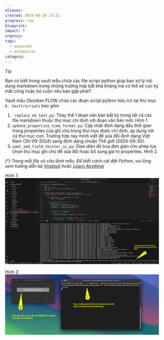 ```yaml
---
aliases: 
created: 2024-09-30 23:21
progress: raw
blueprint: 
impact: 5
urgency: 
tags:
  - advanced
  - automation
category:
---
```



> [!tip]
> Bạn có biết trong vault mẫu chứa các file script python giúp bạn xử lý nội dung markdown trong những trường hợp bất khả kháng mà có thể sẽ cực kỳ mất công hoặc bỏ cuộc nếu bạn gặp phải?

Vault mẫu Obsidian FLOW chứa các đoạn script python hữu ích tại thư mục `6. Vault/scripts` bao gồm
1. ` replace_md_text.py`: Thay thế 1 đoạn văn bản bất kỳ trong tất cả các file markdown thuộc thư mục chỉ định với đoạn văn bản mới. Hình 1
2. `update_properties_time_format.py`: Cập nhật định dạng dấu thời gian trong properties của ghi chú trong thư mục được chỉ định, áp dụng với cả thư mục con. Trường hợp này mình viết để sửa đổi định dạng Việt Nam (30-09-2024) sang định dạng chuẩn Thế giới (2024-09-30).
3. `yaml_add_field_tkinter_ui.py`: Giao diện đồ hoạ đơn giản cho phép lựa chọn thư mục ghi chú để sửa đổi hoặc bổ sung giá trị properties. Hình 2.

*(\*) Trong mỗi file có câu lệnh mẫu. Để biết cách cài đặt Python, vui lòng xem hướng dẫn tại [Vnstock](https://vnstocks.com/docs/khoa-hoc/python-cho-cong-cong-khoa-hoc-mien-phi) hoặc [Learn Anything](https://learn-anything.vn/kien-thuc/python/thiet-lap-moi-truong-python)*

Hình 1:
![](../6.%20Vault/attachments/run_python_script_in_visual_studio_code.png)

Hình 2:
![](../6.%20Vault/attachments/modify_markdown_yaml_front_matter.png)